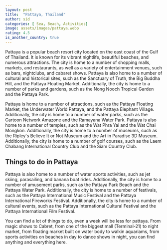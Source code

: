 ```yaml
---
layout: post
title:  "Pattaya, Thailand"
author: sid
categories: [ Sea, Beach, Activities]
image: assets/images/pattaya.webp
rating: 4.5
is_another_country: true
---
```

Pattaya is a popular beach resort city located on the east coast of the Gulf of Thailand. It is known for its vibrant nightlife, beautiful beaches, and numerous attractions. The city is home to a number of shopping malls, markets, and restaurants, as well as a variety of entertainment venues, such as bars, nightclubs, and cabaret shows. Pattaya is also home to a number of cultural and historical sites, such as the Sanctuary of Truth, the Big Buddha Hill, and the Pattaya Floating Market. Additionally, the city is home to a number of parks and gardens, such as the Nong Nooch Tropical Garden and the Pattaya Park.

Pattaya is home to a number of attractions, such as the Pattaya Floating Market, the Underwater World Pattaya, and the Pattaya Elephant Village. Additionally, the city is home to a number of water parks, such as the Cartoon Network Amazone and the Ramayana Water Park. Pattaya is also home to a number of temples, such as the Wat Phra Yai and the Wat Chai Mongkon. Additionally, the city is home to a number of museums, such as the Ripley's Believe It or Not Museum and the Art in Paradise 3D Museum. Additionally, the city is home to a number of golf courses, such as the Laem Chabang International Country Club and the Siam Country Club.

<h2>Things to do in Pattaya</h2>

Pattaya is also home to a number of water sports activities, such as jet skiing, parasailing, and banana boat rides. Additionally, the city is home to a number of amusement parks, such as the Pattaya Park Beach and the Pattaya Water Park. Additionally, the city is home to a number of festivals, such as the Pattaya International Music Festival and the Pattaya International Fireworks Festival. Additionally, the city is home to a number of cultural events, such as the Pattaya International Cultural Festival and the Pattaya International Film Festival.

You can find a lot of things to do, even a week will be less for pattaya. From magic shows to Cabret, from one of the biggest mall (Terminal-21) to night market, from floating market built on water body to walkin aquariams, from sports activities on beaches in day to dance shows in night, you can find anything and everything here.

<div class="pa-carousel-widget" style="width:100%; height:480px; display:none;"
  data-link="https://www.thrillophilia.com/things-to-do-in-pattaya"
  data-title="Pattaya, Thailand"
  data-description="Cabaret, Mini Siam, Beaches, Nightlife"
  data-delay="3">
  <object data="https://lh3.googleusercontent.com/T6i5V6PnrSVtrFcqDKLeJ8t2jN5Em5uKBR54KLCFEU0eLGXDEIiNOSFlGLFfW3MN1ZXJt2MOoOkQvbSaqEyVV3y4fAWrwrvLJH3P4iJyXiYIHjvxWiOPN3-RnTIYYRJFbd1eVImMs4g=w960-rw-h720"></object>
  <object data="https://lh3.googleusercontent.com/pvMyuCysRSmEouVJ6sOkkea3sEdZI_bIUegYlIFcamzZT4KEo10d1WjpwbEB6NFzSpOJDV9YGcsA4zfQHt7f0Eu_XWM5OMKvi4NCkewzaLE56X-3saSXu2UOCVAQjqYc3p7_lPpnWSc=w960-rw-h720"></object>
  <object data="https://lh3.googleusercontent.com/lqbmtbykKD0l3B6R2ZMoqhmg6eaaU9yLvEdA8TmzbKxT2xo1Q3AJHapBVHIa4Pv1qSPEjHcH9QA2dDYqvK8kH1r0FQ_3YIunM64VaBJUtHrBRWa6QBJeJClW9-nOKRHuGAXDdMGQQUE=w960-rw-h720"></object>
  <object data="https://lh3.googleusercontent.com/u21Dv5fu1As3lvVX77pwIAskwOHccvQ5QjiQabAbicM5X2LyaMVdpvDjcXGFh_Zd1Aa5XUzof8-GVrdUmOSTLBHuqYQAjImiEGGlyQcpJYfQ9NEqXytsS7JC-PFASTuEnkJUYVWTVqk=w960-rw-h720"></object>
  <object data="https://lh3.googleusercontent.com/vkAgTJjNZNUHOUaRwpBxR6UFd5gNYjovD5jsJNhYNh0PtjF4pYALR1OYIflO-eBDW010GZXI38S_Uu5-OboxP3n_mbQOnzv0MLdBNRVZ5M8w87g33KXFDZ6WKGxjDrRvJ85OLqoIVFs=w960-rw-h720"></object>
  <object data="https://lh3.googleusercontent.com/TszgenJUkGBoyt-ipJFcdfS-kW8Z55-9uBt7uHKRJscp4WAH6QyjCj1S1RosOvdvlP1UPSEPGkaccKUTqp2Zhwb14P5jtYiXswEYjV8Nz_7t8Sh6Uzh3DlgekZbbiUYs1zYdgEW6xZc=w960-rw-h720"></object>
  <object data="https://lh3.googleusercontent.com/IR6el2oSwDKnT2GkmAQ-VVQzujpkAXyy7JwnO3CTnZIQQiqfjPbJlKOqsQQbG5DyvlMyFg7Pvk0eYKQzpT4YVKMDpWx0Mkwop_AOWMM0qLD5NgSx29DZrov8d1uR1SmCqFba9IPI5cQ=w960-rw-h720"></object>
  <object data="https://lh3.googleusercontent.com/nllnjRKp6c9SWeNegrXum9Zy35VJRjiygZ0OuLifBdeNnxjLa0PVO1axdYtvpF3lzuaiCM_XP-kifcqxBvzZXJUtdMrC_nCsjqD8wpuobV6u6_BUgF3iNe7NU_0AuFjW0lF_-rJNbG4=w960-rw-h720"></object>
  <object data="https://lh3.googleusercontent.com/FulOi-HOifXQU_asacDX4tPQ-b7fzDphSfc-oZHxjH-H8L2QCs2-AUbFZ1dMBz0Q62_AH3ciwi0kQLKYsW6EnAoov835BdUdKv2iMI5fPn5dArpemh5ZwUX5lYo31HXUUnbrJHVeioI=w960-rw-h720"></object>
  <object data="https://lh3.googleusercontent.com/BsZVFkbhdLGXo-MnrR_RqbSf6lLKUmouIkNrxsQ5uTWkqcUjJtIPzV3aGICAN5sylam-xqjjdU5JWz7BwpbN7V9pPbM2936Chb83JTh4Wm1Uh214I6Qp0wBW0ijnctv_58Xtp_3hUlg=w960-rw-h720"></object>
  <object data="https://lh3.googleusercontent.com/ia5wDAQMpaS8gl9woKOvxoskpJ6AA1T82IYNdy7pR9zKHKT_NgF7DBoo_1IGqgmGdBdmkn4rxCLaGr9zPOYg3EF8PTblCt_dAr5QUlAAUHJdMLk5926uJysL_bdAEgTlTg2asl3LLZ4=w960-rw-h720"></object>
  <object data="https://lh3.googleusercontent.com/AsJ7gSET11BgXAzmzZFSzZcg6EaedLp-m6aWBT9rqnMoh8sOlkyk5AbTNvN4q8xHFNXt2Fmh0-xSe-Y1HY4qetTdmjd94Ros-kJ8VIHPXf40o98K7ViRIWghp5sqfAyYUNn2HYbcurU=w960-rw-h720"></object>
  <object data="https://lh3.googleusercontent.com/plQ1FY14asvwoZJq4mv8RecORCzjRXFQKKmKW_AVYSwhKpcOX1qp0VEDr6LyHHKzwHSphYwW64bmtcFGJcmvwAHxUsXIqZgLpxugn83GY6uakgYfoZV0CBEWM8_hiF_k8WK7ndqv_6U=w960-rw-h720"></object>
  <object data="https://lh3.googleusercontent.com/fxbbKnu0aGm-VydFziH3o_Z_QRu0bPieIvLjjLdKxfty9lfRVZ2NPjIPX6luSOuX3Fb7bawAZY_u-cA1JvISfOxbV0lJTgoTp5YuIdZDnvzaMRv0IdkDgeaMCUEbHR19RcKN-ptXbwY=w960-rw-h720"></object>
  <object data="https://lh3.googleusercontent.com/QrohYW9MG6eHaF3w1PpoGMFp6Ubse3prYd3psOPcnpmSJtj7HhyrgA7mZzi_E_ZTDPNPRd1m3Bi_CjIDIO5J3jmbu4d3ULd-Dy3MNdwe4xJ_AuADTKOyxMLKOPZF0cz-5H20LbaYcE0=w960-rw-h720"></object>
  <object data="https://lh3.googleusercontent.com/j1ht8MmxWt2dsr4xPQEuxQcx0JpTZfaGFUI_dLrpwnBW1u-KGyundYuDSe2FyUq-0CZj6EBmQKLDzmp55MYzoJU8KH0tl9HwKO5vZPvZzhTPJ3Fvpkzb2yG6AXXmG8wZbfITLwDvycE=w960-rw-h720"></object>
  <object data="https://lh3.googleusercontent.com/NTEmnIgZ7oH5srPTnva29MoUi4U2GAsqFYNd3PPQ97IQBEyKQ30U9Gmxmj_O3g89W6i_a81ebMkTfdXn0pJOvM6JaYW9S_ZTfJoOxaEQSNI6b9ZJuq6vAcF-s0_9BfuxTyvS0CMGoOA=w960-rw-h720"></object>
  <object data="https://lh3.googleusercontent.com/cGtXEsChWynmAdRAB3jszOLjEdyzvVVJgWAX1eHeJM9U8CafaimE3_mgy9wop-GMUCs0C4DCigaLDcihkVnlDvTLtsXcYoZJ8bLuovwTab_sLfAixrFn-1-V5ECIHpDFgdUBUwXfIlw=w960-rw-h720"></object>
  <object data="https://lh3.googleusercontent.com/qfm7oKlbAAsl9_ZkpHDGlkbmYX_9zpD7DzindFw0tWvLZoUP9VIOtn-8QN5_wgVlzyeCurfpkFWE7zcOSqeBpP7oxevDAMDsZ0TNeV9_nT8x1Ih7oXtexvUNFx1WjglYwB2aN53E8TU=w960-rw-h720"></object>
  <object data="https://lh3.googleusercontent.com/HFiAHl-_-WERRs3OtFCSC4gBSxGC1g2L7PIPUZQXk1KZxrB3shF6FZyYSE-ElbgoGrXaVwTU9BLDhRwLi71aOaZ3I1gSRFt1CkeCN2nJwXvD0168_OUF7I2MjBtmOx-wE2RDY_efXes=w960-rw-h720"></object>
  <object data="https://lh3.googleusercontent.com/XRHiv2JfvbXekKkfNdqbY8TucK4uEUgPWeCavjG5GwwXtdJ8wqJ-VoTwszFPp7lr5XzjeQMUoRci58AguXQSj1WHazthJCxtADKhVUDlNdFh4doIhM5pBvCJXlDcU8TdX6iW5RHgfS8=w960-rw-h720"></object>
  <object data="https://lh3.googleusercontent.com/ZVNo4-u7rK-cJ0XNGyJEAzghEhiUWYlMGtpRzM7aLxlKjobTmqeCHcjNLh5ZQrfWuCNcs_iXs-U9DSLnjQriPKUEnCukC0N85t1P8p7CUTUFPiJx2my2pEiowC-vycIAi702RgBRrq4=w960-rw-h720"></object>
  <object data="https://lh3.googleusercontent.com/IY5e2ezBvkUue1GrY4FSNswTuk9AYtnEl9f010s5p3gyOaBl-JXx6BE9aNME5dZa5pqvCspjakfM2Hdar42gC3wSd-FE9c7WA1g794pR2Ry7BVsOXFAyiSUVCah9_kzVMcAywQLD-vk=w960-rw-h720"></object>
  <object data="https://lh3.googleusercontent.com/1VOl9ZgmIZ0IyymmYxf6VHYmSPpXLc9jvNV5GOngruGaEEXNe6ko2YYJwQ1ex5NBr8gfBsYRglYb8QjDud-vjGT_CROFSjJTD3ItGR5R9y8YL9-wB5TYv-VOV5sttc1mOm9nH3Cofa0=w960-rw-h720"></object>
  <object data="https://lh3.googleusercontent.com/ub5kG0uxYQYw98PmLhXdbZPeu12sd3muO0ml8Zv0BAxnFdP2fPcnB_D1psbo5vmHlmGkZvxgdYaB8RTcGRn2E1vTs8W0svad3sExJrnl_rGffM3Oa0rafCakBbIWMUsXK-mN-3oZtEk=w960-rw-h720"></object>
  <object data="https://lh3.googleusercontent.com/9eDNa-1ds91PMN_8wS6TzwLFnde9YTwM4i2q_PDCquNW7vjPRWRC9qTv2us0nUWgxYieYt5u49MJud1XZMcYfjIfwrEfgYmZPGquqI9Oh1_Hx1jpIiFcRh9Iy1qfccLhfRAngqY75Mc=w960-rw-h720"></object>
  <object data="https://lh3.googleusercontent.com/eZdFYsgwN8ppUG8rHq5j7zCO6d7O7NBFvYeiFnq4eZVXRhf133J9u6Sg7vH407YEY5wLsuUdf9CNd59Ru2aEKc2wzjALsYrbj5giEGb45riBVdkdBaNziHkW6Fff1OOpXc2b0fi-2DE=w960-rw-h720"></object>
  <object data="https://lh3.googleusercontent.com/kpkB9ryxUbHm0Qb29BWQEbmkLrpQmZ5PEC1uxd3duC2pVd9GdlQPFbQf7ZKwGkdhG4C2ntEnRuCgECewA8c9EZI9UaV8nvKy4zokZij2w26U31AqMjQ50R3bs_FrZ9bbQDGNCYNCzSU=w960-rw-h720"></object>
  <object data="https://lh3.googleusercontent.com/Dnga9QSB34gfh7L0TSyuiU-gCY8MY1IJ8rk-Y0Xl4InDD0DzViJ1sY-LhN4ZO5Tj8GkC0AwMc7y0CCJEZkcAOsCmlYvnkQQDl32mQQTd2NY9t4e9kZj9B2SeN0BifOXXWSZ798kqfNI=w960-rw-h720"></object>
  <object data="https://lh3.googleusercontent.com/YuGzcmxHmrM5ymDbUAzt6W98ii1njq3I2B-ORPUvNP0k521xmJXndgHfK5981Bp3SL5emGyW2OEn9kTSFvPEc-FFonbYwJll4geYs856ZAk5ykulzzOyNamq_OFfkIEW8vnsWL-hJnI=w960-rw-h720"></object>
  <object data="https://lh3.googleusercontent.com/TbAnrzMkVcfaOS_iMHy_-SchuEsB0g92TKTCCVlfgoKupCspooDd3unnJONOaTMv06kXPLEv5cGu5RiyKSdlKZb-V_jbzYCiXTal8aVtB3akmB2XUbYeINtHhO_na8Y8JA80UoXRiY8=w960-rw-h720"></object>
  <object data="https://lh3.googleusercontent.com/x90SUftHDqPxPXxm6bIfAnayknMh308pA5nLCbInxKlJZ8K7PYg3BsIO0NidKH7ABJekwiJo57sXCX7Z1Fnvr5HVeIJFOWlM__C-rQLZDSVZ0ik5XyEgK2uS77xcHDy7Ohl6IyQYpEI=w960-rw-h720"></object>
  <object data="https://lh3.googleusercontent.com/BdjNzsqaMKf6pWKDq3QINW1rfTS1j9WJeoQRYVgY-h33iflpiiVb0TUwJulNwEMFcU6h-L7MWAgwmLwsGxH-O72xRuQ3RqSNtw0hQagA-Jhg0rfhHG-cCxnDshaNXFXvk18_wbeNLCk=w960-rw-h720"></object>
  <object data="https://lh3.googleusercontent.com/sNJxrGyYOAq1rdYKW-1csbg0DzeKCwFeIg9LlGNFRsKR7XlV48lhAGFhfUx0IXyYNrQWN4CIBHvoXjjd_VBI5GwaJy276O5ZRM__teiC5bu1ZH8zjNmxiv5qqHqWaEqnQH-vJ-0jXQY=w960-rw-h720"></object>
  <object data="https://lh3.googleusercontent.com/4uM8aIyJ9hsH9fhj2mHa9179eizjua2P3OCxUEPLEVyMZXz7vjDE_sibg_loTXARzIQY4mWkEYLAwdkeowb-OKuO5w2QqGs64kNPnGimb6gu9J1dam9q2okzZKcMyIiQELEYM4vvF7A=w960-rw-h720"></object>
  <object data="https://lh3.googleusercontent.com/B9gfekLzy-lqYpnYb1OmvEZ78Qk-JFlojUQ-7T-wNbk3NOUSb6AO5XM7fc3hIOKTYE8LFocaNcuSGM-uYrtw0kkjyZJYxSMCt4E30s4jxUd0oh37fIpkv4OoqkYoZPpKefRa_OOWqYY=w960-rw-h720"></object>
  <object data="https://lh3.googleusercontent.com/XQFsdSDBkCx34eY0NnHY_ci6n482U_VJZsQdxbC6ydNOpMIGIW0bIrBe9pZylkpR0zBupzWBz67Oxe5yxOVZsSHMwJYUqjg3djRIaQXj9HSct1-A5Vp9BHONud7wSfidb_3HeSyCXtc=w960-rw-h720"></object>
  <object data="https://lh3.googleusercontent.com/hLQ0-VJAvHF9J6D8rpTt32eb84Jz7oUCCQebX82VybkVG-xsM_8kr9_6RFwFQjwedl5VVvP4yyVcLBdA8mTZherMgJ6VCkerFGLA09WoMiVGQsp5e7f02XhwhGBw2X_8ZRIv96F7V08=w960-rw-h720"></object>
  <object data="https://lh3.googleusercontent.com/ZiLvIAJI2xzInjfHZhob1kPOTfdXv7NstaOjlEUKKRVam89s1g_U7T3zKrsABsKTH_hpsLG8r2NQovubTLj-uhaCWkGGY8UB0gme7Fm1a9CqMkZCL_KBqaL29cOLMpjUjn4jh7KakWo=w960-rw-h720"></object>
  <object data="https://lh3.googleusercontent.com/NbHhcXhkdxP8mbdAVIn4_-gCbTLfo2PVb7EYCNqY6s4uL5h8Nd9OY3_WOqx-A8u5ql4iAWKt7jUkmnBp-pdSXxVHnPbBAEkI7wjnrNgGhH6jdoCxPYWw-Znyw74ngXVgoueyOzCW4Lg=w960-rw-h720"></object>
  <object data="https://lh3.googleusercontent.com/sscZ0NyjxV8-rAvhVkaGFwYtNhrqheJ9LZaz4oPCa7wLULRPwYsIUEiaOG885gqKVFBWrQqmsaGODP91tTuHEP_nbIVK_ePclYYzUW0dJ2VmsTEFDZOiOH2erjC2DF2dWw3zlnhGc0g=w960-rw-h720"></object>
  <object data="https://lh3.googleusercontent.com/o_IQ2KVMTNIBkPcfW5dh8cCCN4rnqa3WkhfRiQNucdOBitwVyqJaUA5ANVkwkxQ3x4skMhk-qtaKoUhO-icZhhruRIM8f6aW-solSu0wYtP2_--IUsuUqUmtfNEYLoWtPvDtjBLb7SE=w960-rw-h720"></object>
  <object data="https://lh3.googleusercontent.com/DMbLIQZ1lWt1mKA6AXePnHmWsdzEU78ZaQ_s1eJmL5O1PZns0_4-iUgTJ4rheTOrmjFDTqXU9KlH7Ew98cbKfAWCmiZPkkIOKDBwQsJ52-Jr-0enPDAE5w0twqF03nw_r6jCCqDZgzs=w960-rw-h720"></object>
  <object data="https://lh3.googleusercontent.com/_9IDkhfcoWBD8oeP0izcJ8nXy8ZzNTrAaYprhTZTOG6vCu-z5cQ8vknkZAbOh0TMsv_anx2Ak9GsJC6z40hCDOvakpVZsZ818rAOYv41hwdURpN7U9PYfq69qPRzApHM4rEELlad1jE=w960-rw-h720"></object>
  <object data="https://lh3.googleusercontent.com/Z3ziDveynJ-wEomcIDamnUoLZr5RNg8QeYfG7B0f07oJoVoAR8D_O4PfKO-AA0Unk3Izg6DCk9qFbIWTwHwPRR9cno4PpgtLMWq6XWPWLLO4ehcSz2SSWT8AVKJc9q8yq6lYRuTnAcU=w960-rw-h720"></object>
  <object data="https://lh3.googleusercontent.com/Wfuw59i3l78A5mV58qIUBWlWusqlL-bosdKqeeI8_WX2Bc7CuGrVHAx4pRKhZLxDHSJJ1LUGbVnlGHdheoJhnil6vnRolE70fPSAul0Kwy_eJa4fHw9G69NRtMzHTUqdtGYBvI8qK5o=w960-rw-h720"></object>
  <object data="https://lh3.googleusercontent.com/3VR8bzf0YMxRywMVlKx7in86CYT1xGgWP418XSXri1re5ZwiIhrEmw2VxvN6La5E-jq3xZq83D3vYTWYKK_a7tlnNmBpU8ow7857pcFYZQXBZien_cLXiBJi3VUvM2KfArUC90wdnqE=w960-rw-h720"></object>
  <object data="https://lh3.googleusercontent.com/ZQvvWtS8egCF875Up0D4A-MWJrn4wtqCyv6ljpNU_QDNKCWqP3oIYPIJDSca4ESiw1PZaiODChxT_swBnoRwn6jp8SIkKAhIgAgcrlAE_P_LggflIBoLjy2y8eIzlG3qhBisu2ww4FU=w960-rw-h720"></object>
  <object data="https://lh3.googleusercontent.com/CDPGR0WhmOOyO1RjhVobp4c9eal92Kc9UUiIVGRkuJPmPeDpFdl_9dgIvtM0ALVV2vAsdb29qw7u4NDbyJ8LGZWcTwxRxLUZts02NmY52_tPpNeDGsPZeE3EilrSWkqYfveYZ-YN20E=w960-rw-h720"></object>
  <object data="https://lh3.googleusercontent.com/ZHGuYtKu3ZjWPgzjjCTEtprau8iUQOBB8T1nVUgpexqfHt-dIK6dxGGLvX27JiarDHqOK6QVATQsRpO3YMKskPsTWNnrWBfpdxnqA8tnNSsPg3AbKTKCbpNaQrDVPGYFDnwT4YTcoKc=w960-rw-h720"></object>
  <object data="https://lh3.googleusercontent.com/Hm6FIs_InUTaCTbVGkUeXGdIjqXyv0PfkQjG0KJEXF6Czf5TubblFUazG3C7_zRh0J7eaiVdEtz0qa1xpJ-UMrksTksKh8qSGBLOfP4Nlxcp1DoZKnx5ycyCNK_SdwdwtPLDah9VlTA=w960-rw-h720"></object>
  <object data="https://lh3.googleusercontent.com/7DJqobf_L6V_u_rIO8lH_1gv5J8EMJrqtpz1OXtAKSi9UN9WSunDUKJBEy4EsGZYD9xlWisH8IVER9wD3ONbfLLjRnlbkdcDWTaO3MgUYeIBJKR1aTf5ZM1uuXXRPV-XZRYN4_ImlFQ=w960-rw-h720"></object>
  <object data="https://lh3.googleusercontent.com/Y0pTrFrvzb9hiRxdvSe0ZIZXofrWz6blzLqw2E-_1E1p15DNGxFutLFU_HgVzjae5OkMiWWPeJKFlMc96dKH0CnwwXyqQBR2Ny2nBPppQp35wZTSN53wCDp1G7DlK0kS-MvKhC9QyfQ=w960-rw-h720"></object>
  <object data="https://lh3.googleusercontent.com/84QmkvTTO3SL4HeuadFVUPdtpA5rS_lJcoe_g3ee_Wll_-kSZDoH9Tt-dXCiyboe6iOQKsRsM5IHEdcBmn01E0a4Ja_FaYSarwNeZJUXKHccZFaK0-171zvgyj4_yg8XH9aFaKk_ZSE=w960-rw-h720"></object>
  <object data="https://lh3.googleusercontent.com/KzdDqpjIPgth4F6fWmUwQNrRFF75X-mHu9oLVW67kiyLLuq-DXOQFv1gmhX0QIe5dRIWokZrFw3-Bnaslebnz0_5IS2vNGaJuHjW89KNxG0XIH6fNGouR4Ywv3zBSdFAtobWhanbK3Q=w960-rw-h720"></object>
  <object data="https://lh3.googleusercontent.com/HEvU3RrdgV_bj8lWk5V0D8AHPUFZgkhrVNBfDrjJAigYD1FunYyWPyehL1Zqbvl8zD7RMFq07BSx2jRrvziNV5lXbqDGZUQvo4nqavfm3-W7dB5Uonq3wttOmmUFCComjGHKsWxSVyE=w960-rw-h720"></object>
  <object data="https://lh3.googleusercontent.com/JkuFItLzDay0ZukPyMUmmsY6U8miLE7REtZOlpt1-Jy8zXKZIIihCst7jt-2DgQG3y2NG_OjNK3Juw-JoNy5xpqTxvCQbo2bIK1OaE8nhHxi2vssjz1Zfp1h5qjfRxZKJHRPZr5v9Zc=w960-rw-h720"></object>
  <object data="https://lh3.googleusercontent.com/OcCg_bhNaMtjhxJyJ9UwNDGeBPNN8XBMC-tlEu0fxvArc3R_yo7bZfxlOkAWTa2husWFUoZRy6wLNsgojzYn2Go__3iViwBgYpmX-tBRxCd0iujYGLeGxC_N4YsUEEE_GGKCJ0jdBlI=w960-rw-h720"></object>
  <object data="https://lh3.googleusercontent.com/-Gd6BiWzRkshzkR90px5yfjc6Y632x3fqtE5M6qOaD5Xn73ZNygr7yknMUEJtRAifP0C-gwvq_rYIrCf1XM6Uy9rMZskjbMovfN9c7NL9VKC-pwX_FLdKTG0GzFnJbILP_CNzTIsCUQ=w960-rw-h720"></object>
  <object data="https://lh3.googleusercontent.com/XlDW0-8GqMdcaf71HsbcpjMAHopOJWSgUU1LxSeIz_NLKFJFZ0yV84noPtVnL8y9Va8keToo8f41xAy5WwPVP9XU2umpctH9r8AtIfkHNZNprNQsnRRxtCslatRBnWvhIMGUuxNf-00=w960-rw-h720"></object>
  <object data="https://lh3.googleusercontent.com/0F7EgRZ6qCkKU1sh9gdIt2WA4ahezcmHCqCYm184CKUaiLDcnMgYkxISvfN547wPJK-1PoY8bJ0Q4VqRo_XB4s_I15WSc5DgvJtFnQzukBrjsLRbdG003Zi_yoRyP6HpdhFSf2e9Dfs=w960-rw-h720"></object>
  <object data="https://lh3.googleusercontent.com/UR8MfYcFtFU9RlDckwVaj3jkCno7EVfh9XtwcJy8kzIR3dINZX55hPJxV-bS4QYAy6Lc26A3P7A0Bb9XLbVpezsQ4rd2pQdB42PFWNTlmEodtiUlQCjLdU2e5qkuy0GQgkg3dGSxVts=w960-rw-h720"></object>
  <object data="https://lh3.googleusercontent.com/IY8Pwi9S1Dw2rBmL7ZbjGMB7ZuGL96pWeT8lVaLHZJ7jfdz101BvaSGGHKB8Ag2kEOoKM-2VZ_h-pL5uTJv-FXbPoU6k8JusGd_a0nZS_GkzpXMAyQdiDQptZhJH73pimYhp4Jxi9S4=w960-rw-h720"></object>
  <object data="https://lh3.googleusercontent.com/LD9S3LpQwjzuncASYY8N7D1226avLNOo-HKq4CEjn1F88EzmhnFqXO-JgzIo97VkOUqkMV9v0SErmB2tGQcGU48GNnUtgcBZBLHSA4Fm1YwZGF5kSS05vWAo2_KFqs2iy8JPyIU4068=w960-rw-h720"></object>
  <object data="https://lh3.googleusercontent.com/8Y1FfChlw0jZDvzO1r0xjw-40pu-1T7FbGlFi0EAxsWTekYbbxAkb4JKGiF2z609GfR7v0LofK4P3BeXYkDuH3gD7sAldiYbcssFNfH1zpLAF0xHan_uTXxeKj5NDMk56o37hoXk_lg=w960-rw-h720"></object>
  <object data="https://lh3.googleusercontent.com/XPRE2DPqcjMhB_rWhhVQQbeEkhVZGWlWjCnAUiLSqZbUcKawZ2PhrdVtau0btuPgTcXqW4FfQokUu2FnNJY4XbboQFlyDii1o7qRMbpX-vygo7rqkSZnhMBrKonXYB8TTXM8ldZtdVI=w960-rw-h720"></object>
  <object data="https://lh3.googleusercontent.com/Mk1snTF-ucqRb8EayoQ9vGikeehPQ0gNafXT43Cd1W4tiZDBTZ9Gx7C_BnVblFAMt8aO5uH746_wxf9zH5_h86ADrKe2M5HWRAVNG-3JKmMAzgFqns4CA-11zF3Zo6umzkuHa7Yrzfs=w960-rw-h720"></object>
  <object data="https://lh3.googleusercontent.com/wcJQZD2lZhUrHYWnhVZUtsuhAayzNf75Ezt-lNYaoTkcsDxri1DESxsUdkhc6Z-UYP3SbeH3ngfO9XlzPNEcsiZTd2GA7f2kXI-nkkGQhEy_DGZK3LOECr3szNP8FA3fqgJ-I9L0iJQ=w960-rw-h720"></object>
  <object data="https://lh3.googleusercontent.com/e14FZS_RSWefxp3y0gLn6RfdDOz5nI4GJrMXE-aXu1Og47683dHCw-CMlkXPkwqPNF1ZllctGgrWAKGSYEYSiEx4rNmwSdD9JLhhwiONm25tvvB-YMZRAaNyiRQVZ_YAR6QNwXf-mJ0=w960-rw-h720"></object>
  <object data="https://lh3.googleusercontent.com/YbcvrLSJwFA77WKYMbv3buR5AHB5jZfsfi8Vo_qpACNL_CvJdPDXeLh741JJ9hqne_Ugc7nBk1tBcdPO6JWo3vpr_4IvfjXyimrRUptgF-62FMnb0HAXD6giY2GfS2AzbVlHbjOAChY=w960-rw-h720"></object>
</div>
